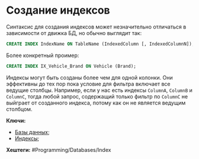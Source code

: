 # Создание индексов

Синтаксис для создания индексов может незначительно отличаться в зависимости от движка БД, но обычно выглядит так:

```sql
CREATE INDEX IndexName ON TableName (IndexedColumn [, IndexedColumnN]);
```

Более конкретный проимер:

```sql
CREATE INDEX IX_Vehicle_Brand ON Vehicle (Brand);
```

Индексы могут быть созданы более чем для одной колонки. Они эффективны до тех пор пока условие для фильтра включает все ведущие столбцы. Например, если у нас есть индексы `ColumnA`, `ColumnB` и  `ColumnC`, тогда любой запрос, содержащий только фильтр по `ColumnC` не выйграет от созданного индекса, потому как он не является ведущим столбцом.

**Ключи:**
- [Базы данных](databases);
- [Индексы](db-index);

**Хештеги:** #Programming/Databases/Index
